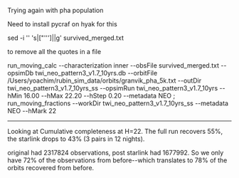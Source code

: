 Trying again with pha population

Need to install pycraf on hyak for this


sed -i ''  's|["'\'']||g' survived_merged.txt

to remove all the quotes in a file


run_moving_calc --characterization inner --obsFile survived_merged.txt --opsimDb twi_neo_pattern3_v1.7_10yrs.db --orbitFile /Users/yoachim/rubin_sim_data/orbits/granvik_pha_5k.txt --outDir twi_neo_pattern3_v1.7_10yrs_ss --opsimRun twi_neo_pattern3_v1.7_10yrs --hMin 16.00 --hMax 22.20 --hStep 0.20 --metadata NEO  ; run_moving_fractions --workDir twi_neo_pattern3_v1.7_10yrs_ss --metadata NEO --hMark 22


-----------

Looking at Cumulative completeness at H=22. The full run recovers 55%, the starlink drops to 43% (3 pairs in 12 nights).

original had 2317824 observations, post starlink had 1677992. So we only have 72% of the observations from before--which translates to 78% of the orbits recovered from before.




